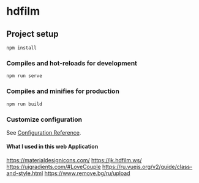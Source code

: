 # hdfilm

## Project setup

```
npm install
```

### Compiles and hot-reloads for development

```
npm run serve
```

### Compiles and minifies for production

```
npm run build
```

### Customize configuration

See [Configuration Reference](https://cli.vuejs.org/config/).

#### What I used in this web Application

https://materialdesignicons.com/
https://jk.hdfilm.ws/
https://uigradients.com/#LoveCouple
https://ru.vuejs.org/v2/guide/class-and-style.html
https://www.remove.bg/ru/upload
